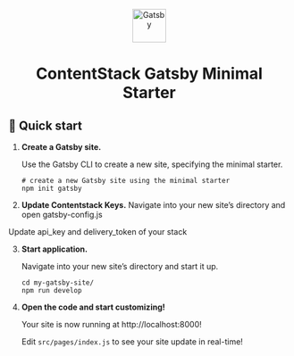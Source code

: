 <p align="center">
  <a href="https://www.gatsbyjs.com/?utm_source=starter&utm_medium=readme&utm_campaign=minimal-starter">
    <img alt="Gatsby" src="https://www.gatsbyjs.com/Gatsby-Monogram.svg" width="60" />
  </a>
</p>
<h1 align="center">
  ContentStack Gatsby Minimal Starter
</h1>

## 🚀 Quick start

1.  **Create a Gatsby site.**

    Use the Gatsby CLI to create a new site, specifying the minimal starter.

    ```shell
    # create a new Gatsby site using the minimal starter
    npm init gatsby
    ```

2.  **Update Contentstack Keys.**
  Navigate into your new site’s directory and open gatsby-config.js

  Update api_key and delivery_token of your stack

3.  **Start application.**

    Navigate into your new site’s directory and start it up.

    ```shell
    cd my-gatsby-site/
    npm run develop
    ```

4.  **Open the code and start customizing!**

    Your site is now running at http://localhost:8000!

    Edit `src/pages/index.js` to see your site update in real-time!
